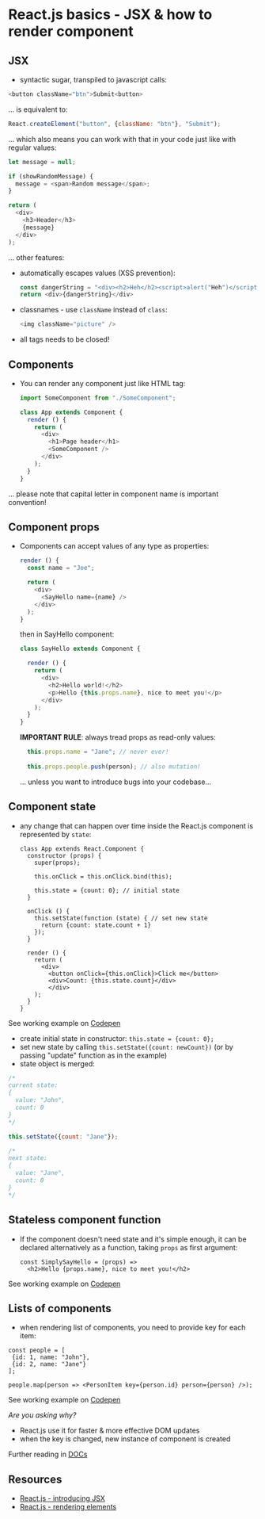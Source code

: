 # React.js basics - JSX & how to render component

## JSX

- syntactic sugar, transpiled to javascript calls:

```javascript
<button className="btn">Submit<button>
```

... is equivalent to:

```javascript
React.createElement("button", {className: "btn"}, "Submit");
```

... which also means you can work with that in your code just like with regular values:

```javascript
let message = null;

if (showRandomMessage) {
  message = <span>Random message</span>;  
}

return (
  <div>
    <h3>Header</h3>
    {message}
  </div>
);
```

... other features:

- automatically escapes values (XSS prevention):
    ```javascript
    const dangerString = "<div><h2>Heh</h2><script>alert("Heh")</script></div>";
    return <div>{dangerString}</div>
    ```
- classnames - use `className` instead of `class`:
    ```javascript
    <img className="picture" />
    ```
- all tags needs to be closed! 
   
## Components
   
- You can render any component just like HTML tag:
   
    ```javascript
    import SomeComponent from "./SomeComponent";
    
    class App extends Component {
      render () {
        return (
          <div>
            <h1>Page header</h1>
            <SomeComponent />
          </div>
        );
      }
    }
    ```   

... please note that capital letter in component name is important convention!

## Component props

- Components can accept values of any type as properties:
    ```javascript
    render () {
      const name = "Joe";
  
      return (
        <div>
          <SayHello name={name} />
        </div>
      ); 
    }
    ```
    
    then in SayHello component:
    
    ```javascript
    class SayHello extends Component {
  
      render () {
        return (
          <div>
            <h2>Hello world!</h2>
            <p>Hello {this.props.name}, nice to meet you!</p>
          </div>
        );
      }
    }
    ```
    
    **IMPORTANT RULE**: always tread props as read-only values:
    
    ```javascript
      this.props.name = "Jane"; // never ever!
      
      this.props.people.push(person); // also mutation!
    ```
    
    ... unless you want to introduce bugs into your codebase...


## Component state

- any change that can happen over time inside the React.js component is represented by `state`:

    ```
    class App extends React.Component {
      constructor (props) {
        super(props);
                
        this.onClick = this.onClick.bind(this);
                
        this.state = {count: 0}; // initial state
      }
            
      onClick () {
        this.setState(function (state) { // set new state
          return {count: state.count + 1} 
        });
      }
            
      render () {
        return (
          <div>
            <button onClick={this.onClick}>Click me</button>
            <div>Count: {this.state.count}</div>
            </div>
        );
      }
    }
    ```
    
See working example on [Codepen](http://codepen.io/jaroslav-kubicek/pen/RpoXJV?editors=0010)
  
  - create initial state in constructor: `this.state = {count: 0};`
  - set new state by calling `this.setState({count: newCount})` (or by passing "update" function as in the example)
  - state object is merged:
  ```javascript
  /* 
  current state:
  {
    value: "John",
    count: 0
  }
  */
  
  this.setState({count: "Jane"});
  
  /*
  next state:
  {
    value: "Jane",
    count: 0
  }
  */
  ```
  
## Stateless component function  

- If the component doesn't need state and it's simple enough, 
it can be declared alternatively as a function, taking `props` as first argument:
    
    ```
    const SimplySayHello = (props) => 
      <h2>Hello {props.name}, nice to meet you!</h2>
    ```    

See working example on [Codepen](http://codepen.io/jaroslav-kubicek/pen/qrRWbR?editors=0010)

## Lists of components

- when rendering list of components, you need to provide key for each item:

```
const people = [
 {id: 1, name: "John"},
 {id: 2, name: "Jane"}
];

people.map(person => <PersonItem key={person.id} person={person} />);
```

See working example on [Codepen](http://codepen.io/jaroslav-kubicek/pen/MpJwXK)

*Are you asking why?*

- React.js use it for faster & more effective DOM updates
- when the key is changed, new instance of component is created

Further reading in [DOCs](https://facebook.github.io/react/docs/lists-and-keys.html)

## Resources

- [React.js - introducing JSX](https://facebook.github.io/react/docs/introducing-jsx.html)
- [React.js - rendering elements](https://facebook.github.io/react/docs/rendering-elements.html)

